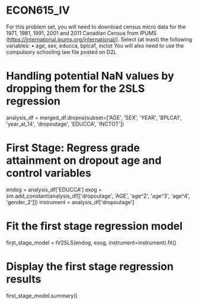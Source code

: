 # ECON615_IV
For this problem set, you will need to download census micro data for the 1971, 1981, 1991, 2001 and
2011 Canadian Census from IPUMS (https://international.ipums.org/international/). Select (at least) the
following variables:
• age, sex, educca, bplca1, inctot
You will also need to use the compulsory schooling law file posted on D2L

# Handling potential NaN values by dropping them for the 2SLS regression
analysis_df = merged_df.dropna(subset=['AGE', 'SEX', 'YEAR', 'BPLCA1', 'year_at_14', 'dropoutage', 'EDUCCA', 'INCTOT'])

# First Stage: Regress grade attainment on dropout age and control variables
endog = analysis_df['EDUCCA']
exog = sm.add_constant(analysis_df[['dropoutage', 'AGE', 'age^2', 'age^3', 'age^4', 'gender_2']])
instrument = analysis_df['dropoutage']

# Fit the first stage regression model
first_stage_model = IV2SLS(endog, exog, instrument=instrument).fit()

# Display the first stage regression results
first_stage_model.summary()
